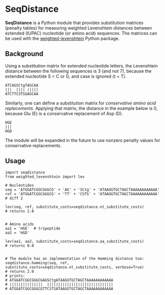 # SeqDistance

**SeqDistance** is a Python module that provides substitution matrices (penalty tables) for measuring weighted Levenshtein distances between extended (IUPAC) nucleotide (or amino acid) sequences. The matrices can be used with the [weighted-levenshtein](https://github.com/infoscout/weighted-levenshtein) Python package.

## Background

Using a substitution matrix for extended nucleotide letters, the Levenshtein distance between the following sequences is 3 (and not 7), because the extended nucleotide S = C or G, and case is ignored (t = T).

    ATCAGSCtgTAGCAA
    |||  |||| |||||
    ATCTTCSTSGAGCAA

Similarly, one can define a substitution matrix for *conservative amino acid replacements.*
Applying that matrix, the distance in the example below is 0, because Glu (E) is a conservative replacement of Asp (D).

    HGE
    |||
    HGD

The module will be expanded in the future to use nonzero penalty values for conservative replacements.


## Usage

    import seqdistance
    from weighted_levenshtein import lev

    # Nucleotides
    seq = 'ATGGATCGGCGGGCG' + 'AG' + 'SCtg' + 'ATAAGGTGCTAGCTAAAAAAAAAAAA'
    ref = 'ATGGATCGGCGGGCG' + 'TT' + 'CSTS' + 'ATAAGGTGCTAGCTAAAAAAAAAAAA'  # diff 2

    lev(seq, ref, substitute_costs=seqdistance.nt_substitute_costs)
    # returns 2.0


    # Amino acids
    aa1 = 'HGE'  # tripeptide
    aa2 = 'HGD'

    lev(aa1, aa2, substitute_costs=seqdistance.aa_substitute_costs)
    # returns 0.0


    # The module has an implementation of the Hamming distance too:
    seqdistance.hamming(seq, ref, substitute_costs=seqdistance.nt_substitute_costs, verbose=True)
    # returns 2.0
    # prints:
    # ATGGATCGGCGGGCGAGSCtgATAAGGTGCTAGCTAAAAAAAAAAAA
    # |||||||||||||||  ||||||||||||||||||||||||||||||
    # ATGGATCGGCGGGCGTTCSTSATAAGGTGCTAGCTAAAAAAAAAAAA
